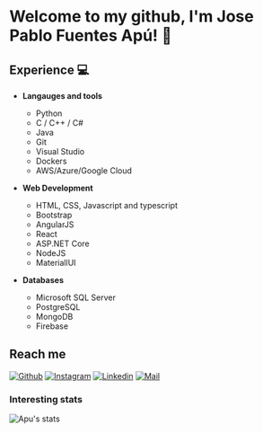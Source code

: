 # Welcome to my github, I'm Jose Pablo Fuentes Apú! 👋


## Experience :computer:
- **Langauges and tools**
	- Python
	- C / C++ / C#
	- Java
	- Git
	- Visual Studio
	- Dockers
	- AWS/Azure/Google Cloud
	
- **Web Development**
	- HTML, CSS, Javascript and typescript
	- Bootstrap
	- AngularJS
	- React
	- ASP.NET Core
	- NodeJS
	- MateriallUI

- **Databases**
	- Microsoft SQL Server
	- PostgreSQL
	- MongoDB
	- Firebase


## Reach me 
[![Github](https://img.shields.io/github/followers/sarthakbh321?label=Follow&style=social)](https://github.com/Sarthakbh321)
[![Instagram](https://img.shields.io/badge/-@sarthak_bharadwaj-red?style=flat-square&logo=instagram&logoColor=white&link=https://www.instagram.com/sarthak_bharadwaj_/)](https://www.instagram.com/sarthak_bharadwaj_/)
[![Linkedin](https://img.shields.io/badge/-Sarthak%20Bharadwaj-blue?style=flat-square&logo=linkedin&logoColor=white&link=https://www.linkedin.com/in/sarthak-bharadwaj-8552b5110/)](https://www.linkedin.com/in/sarthak-bharadwaj-8552b5110/)
[![Mail](https://img.shields.io/badge/-sarthakbh321@gmail.com-gray?style=flat-square&logo=gmail&logoColor=red&link=https://www.linkedin.com/in/sarthak-bharadwaj-8552b5110/)](mailto:sarthakbh321@gmail.com)

### Interesting stats

![Apu's stats](https://github-readme-stats.vercel.app/api?username=Apu1398&show_icons=true)


